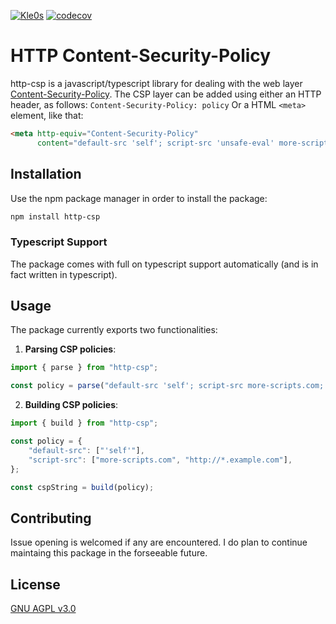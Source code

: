 [![Kle0s](https://circleci.com/gh/Kle0s/http-csp.svg?style=shield)](https://github.com/Kle0s/http-csp) [![codecov](https://codecov.io/gh/Kle0s/http-csp/branch/main/graph/badge.svg?token=16FG0S6B32)](https://codecov.io/gh/Kle0s/http-csp)

# HTTP Content-Security-Policy
http-csp is a javascript/typescript library for dealing with the web layer [Content-Security-Policy](https://developer.mozilla.org/en-US/docs/Web/HTTP/CSP).
The CSP layer can be added using either an HTTP header, as follows:
```Content-Security-Policy: policy```
Or a HTML `<meta>` element, like that:
```HTML
<meta http-equiv="Content-Security-Policy"
      content="default-src 'self'; script-src 'unsafe-eval' more-scripts.com; object-src; style-src source-for-styles.co.nz;">
```

## Installation
Use the npm package manager in order to install the package:
```bash
npm install http-csp
```

### Typescript Support
The package comes with full on typescript support automatically (and is in fact written in typescript).

## Usage
The package currently exports two functionalities:
1. **Parsing CSP policies**:
```ts
import { parse } from "http-csp";

const policy = parse("default-src 'self'; script-src more-scripts.com; default-src");
```

2. **Building CSP policies**:
```ts
import { build } from "http-csp";

const policy = {
    "default-src": ["'self'"],
    "script-src": ["more-scripts.com", "http://*.example.com"],
};

const cspString = build(policy);
```

## Contributing
Issue opening is welcomed if any are encountered. I do plan to continue maintaing this package in the forseeable future.

## License
[GNU AGPL v3.0](https://choosealicense.com/licenses/agpl-3.0/)
